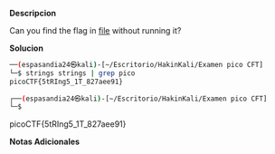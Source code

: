 **Descripcion**

Can you find the flag in [file](https://jupiter.challenges.picoctf.org/static/5bd86036f013ac3b9c958499adf3e2e2/strings) without running it?

**Solucion**
```bash
──(espasandia24㉿kali)-[~/Escritorio/HakinKali/Examen pico CFT]
└─$ strings strings | grep pico
picoCTF{5tRIng5_1T_827aee91}
                                                                             
┌──(espasandia24㉿kali)-[~/Escritorio/HakinKali/Examen pico CFT]
└─$ 
```

picoCTF{5tRIng5_1T_827aee91}

**Notas Adicionales**